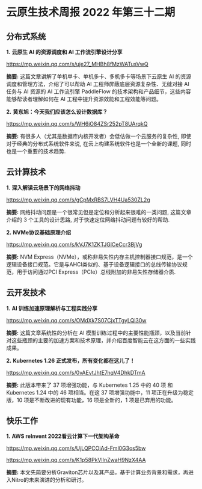 # 云原生技术周报 2022 年第三十二期

## 分布式系统

**1.** **云原生 AI 的资源调度和 AI 工作流引擎设计分享**

https://mp.weixin.qq.com/s/uje27_MHBh8fMzWATusVwQ

**摘要:** 这篇文章讲解了单机单卡、单机多卡、多机多卡等场景下云原生 AI 的资源调度和管理方法，介绍了可以帮助 AI 工程师屏蔽底层资源复杂性、无缝对接 AI 任务与 AI 资源的 AI 工作流引擎 PaddleFlow 的技术架构和产品细节，这些内容能够帮读者理解如何在 AI 工程中提升资源效能和工程效能等问题。

**2.** **黄东旭：今天我们应该怎么设计数据库？**

https://mp.weixin.qq.com/s/WH6jO84ZSr252pT8UArqkQ

**摘要:** 有很多人（尤其是数据库内核开发者）会低估做一个云服务的复杂性, 即使对于经典的分布式系统软件来说, 在云上构建系统软件也是一个全新的课题, 同时也是一个重要的技术趋势.

## 云计算技术

**1.** **深入解读云场景下的网络抖动**

https://mp.weixin.qq.com/s/gCpMxRBS7LVH4Ua530ZL2g

**摘要:** 网络抖动问题是一个很常见但是定位和分析起来很难的一类问题, 这篇文章介绍的 3 个工具的设计思路, 对于快速定位网络抖动问题有较好的帮助.

**2.** **NVMe协议基础原理介绍**

https://mp.weixin.qq.com/s/kVJ7K1ZKTJGlCeCcr3BjVg

**摘要:** NVM Express（NVMe），或称非易失性内存主机控制器接口规范，是一个逻辑设备接口规范。它是与AHCI类似的、基于设备逻辑接口的总线传输协议规范，用于访问通过PCI Express（PCIe）总线附加的非易失性存储器介质.

## 云开发技术

**1.** **AI 训练加速原理解析与工程实践分享**

https://mp.weixin.qq.com/s/OMdXk7S07CjxTTgyLQl30w

**摘要:** 这篇文章系统性的分析在 AI 模型训练过程中的主要性能瓶颈，以及当前针对这些瓶颈的主要的加速方案和技术原理，并介绍百度智能云在这方面的一些实践成果。

**2.** **Kubernetes 1.26 正式发布，所有变化都在这儿了！**

https://mp.weixin.qq.com/s/0vAEvtJhtE7nqV4DhkDTmA

**摘要:** 此版本带来了 37 项增强功能，与 Kubernetes 1.25 中的 40 项 和 Kubernetes 1.24 中的 46 项相当。在这 37 项增强功能中，11 项正在升级为稳定版，10 项是不断改进的现有功能，16 项是全新的，1 项是已弃用的功能。

## 快乐工作

**1.** **AWS reInvent 2022看云计算下一代架构革命**

https://mp.weixin.qq.com/s/UjLQPCOiAd-Fml0G3os5bw

https://mp.weixin.qq.com/s/K1p58PkVlInZwaH9NzX4AA

**摘要:** 本文先简要分析Graviton芯片以及其产品，基于计算业务背景和需求，再进入Nitro的未来演进的分析和研讨。



